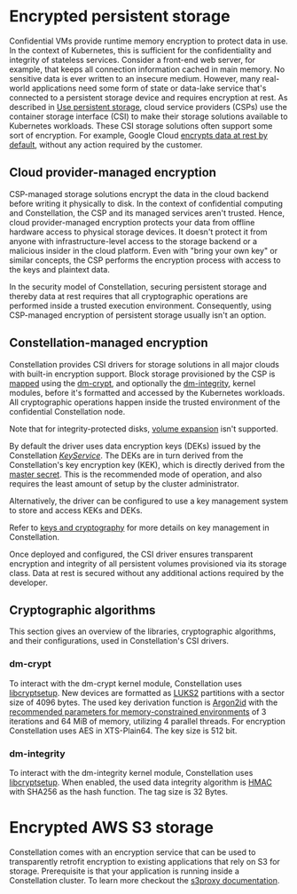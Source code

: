 # Encrypted persistent storage

Confidential VMs provide runtime memory encryption to protect data in use.
In the context of Kubernetes, this is sufficient for the confidentiality and integrity of stateless services.
Consider a front-end web server, for example, that keeps all connection information cached in main memory.
No sensitive data is ever written to an insecure medium.
However, many real-world applications need some form of state or data-lake service that's connected to a persistent storage device and requires encryption at rest.
As described in [Use persistent storage](../workflows/storage.md), cloud service providers (CSPs) use the container storage interface (CSI) to make their storage solutions available to Kubernetes workloads.
These CSI storage solutions often support some sort of encryption.
For example, Google Cloud [encrypts data at rest by default](https://cloud.google.com/security/encryption/default-encryption), without any action required by the customer.

## Cloud provider-managed encryption

CSP-managed storage solutions encrypt the data in the cloud backend before writing it physically to disk.
In the context of confidential computing and Constellation, the CSP and its managed services aren't trusted.
Hence, cloud provider-managed encryption protects your data from offline hardware access to physical storage devices.
It doesn't protect it from anyone with infrastructure-level access to the storage backend or a malicious insider in the cloud platform.
Even with "bring your own key" or similar concepts, the CSP performs the encryption process with access to the keys and plaintext data.

In the security model of Constellation, securing persistent storage and thereby data at rest requires that all cryptographic operations are performed inside a trusted execution environment.
Consequently, using CSP-managed encryption of persistent storage usually isn't an option.

## Constellation-managed encryption

Constellation provides CSI drivers for storage solutions in all major clouds with built-in encryption support.
Block storage provisioned by the CSP is [mapped](https://guix.gnu.org/manual/en/html_node/Mapped-Devices.html) using the [dm-crypt](https://www.kernel.org/doc/html/latest/admin-guide/device-mapper/dm-crypt.html), and optionally the [dm-integrity](https://www.kernel.org/doc/html/latest/admin-guide/device-mapper/dm-integrity.html), kernel modules, before it's formatted and accessed by the Kubernetes workloads.
All cryptographic operations happen inside the trusted environment of the confidential Constellation node.

Note that for integrity-protected disks, [volume expansion](https://kubernetes.io/blog/2018/07/12/resizing-persistent-volumes-using-kubernetes/) isn't supported.

By default the driver uses data encryption keys (DEKs) issued by the Constellation [*KeyService*](microservices.md#keyservice).
The DEKs are in turn derived from the Constellation's key encryption key (KEK), which is directly derived from the [master secret](keys.md#master-secret).
This is the recommended mode of operation, and also requires the least amount of setup by the cluster administrator.

Alternatively, the driver can be configured to use a key management system to store and access KEKs and DEKs.

Refer to [keys and cryptography](keys.md) for more details on key management in Constellation.

Once deployed and configured, the CSI driver ensures transparent encryption and integrity of all persistent volumes provisioned via its storage class.
Data at rest is secured without any additional actions required by the developer.

## Cryptographic algorithms

This section gives an overview of the libraries, cryptographic algorithms, and their configurations, used in Constellation's CSI drivers.

### dm-crypt

To interact with the dm-crypt kernel module, Constellation uses [libcryptsetup](https://gitlab.com/cryptsetup/cryptsetup/).
New devices are formatted as [LUKS2](https://gitlab.com/cryptsetup/LUKS2-docs/-/tree/master) partitions with a sector size of 4096 bytes.
The used key derivation function is [Argon2id](https://datatracker.ietf.org/doc/html/rfc9106) with the [recommended parameters for memory-constrained environments](https://datatracker.ietf.org/doc/html/rfc9106#section-7.4) of 3 iterations and 64 MiB of memory, utilizing 4 parallel threads.
For encryption Constellation uses AES in XTS-Plain64. The key size is 512 bit.

### dm-integrity

To interact with the dm-integrity kernel module, Constellation uses [libcryptsetup](https://gitlab.com/cryptsetup/cryptsetup/).
When enabled, the used data integrity algorithm is [HMAC](https://datatracker.ietf.org/doc/html/rfc2104) with SHA256 as the hash function.
The tag size is 32 Bytes.

# Encrypted AWS S3 storage

Constellation comes with an encryption service that can be used to transparently retrofit encryption to existing applications that rely on S3 for storage.
Prerequisite is that your application is running inside a Constellation cluster.
To learn more checkout the [s3proxy documentation](../workflows/s3proxy.md).
